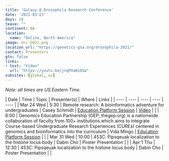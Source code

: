 ```yaml
---
title: 'Galaxy @ Drosophila Research Conference'
date: '2021-03-23'
days: 10
tease: ""
continent: NA
location:
  name: "Online, North America"
image: drc-2021.png
location_url: "https://genetics-gsa.org/drosophila-2021/"
contact: Presenters
gtn: false
links:
- text: "Video"
  url: "https://youtu.be/jnqPVaHiOSw"
subsites: [global, us]
---
```


*Note: all times are US Eastern Time.*

| Date | Time | Topic | Presenter(s) | Where | Links |
| ---- | ---- | ---- | ---- | ---- |
| Mar 24 Wed | 5:30 | Remote research: A bioinformatics adventure for undergraduates | Casey Schmidt | [Education Platform Session](https://app.genetics-gsa.org/drosophila/abstracts21_report/SessionListing?sessionType=Plenary,Platform,Workshop#sess10) | [Video](https://youtu.be/jnqPVaHiOSw) |
| | 6:00 |  Genomics Education Partnership (GEP; thegep.org) is a nationwide collaboration of faculty from 100+ institutions which aims to integrate Course-based Undergraduate Research Experiences (CUREs) centered in genomics and bioinformatics into the curriculum | Vida Mingo | [Education Platform Session](https://app.genetics-gsa.org/drosophila/abstracts21_report/SessionListing?sessionType=Plenary,Platform,Workshop#sess10) |  |
| Mar 31 Wed | 10:00 | 453C: Pipsqeuak localization to the histone locus body | Dabin Cho | Poster Presentation | |
| Apr 1 Thu | 12:30 | 453C: Pipsqeuak localization to the histone locus body | Dabin Cho | Poster Presentation | |
